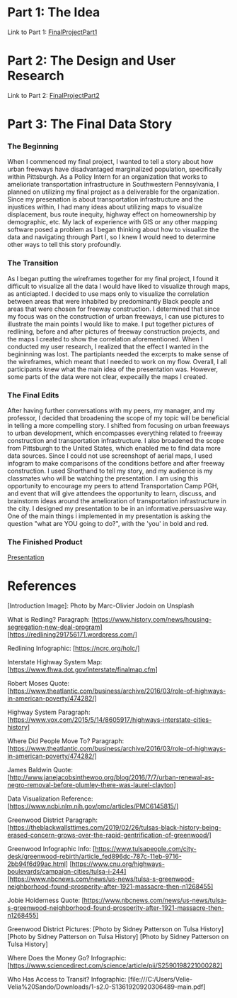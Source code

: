 # Part 1: The Idea
Link to Part 1: [FinalProjectPart1](FinalProjectPart1.md/)
# Part 2: The Design and User Research
Link to Part 2: [FinalProjectPart2](FinalProjectPart2.md/)
# Part 3: The Final Data Story
### The Beginning
When I commenced my final project, I wanted to tell a story about how urban freeways have disadvantaged marginalized population, specifically within Pittsburgh. As a Policy Intern for an organization that works to amelioriate transportation infrastructure in Southwestern Pennsylvania, I planned on utilizing my final project as a deliverable for the organization. Since my presenation is about transportation infrastructure and the injustices within, I had many ideas about utilizing maps to visualize displacement, bus route inequity, highway effect on homeownership by demographic, etc. My lack of experience with GIS or any other mapping software posed a problem as I began thinking about how to visualize the data and navigating through Part I, so I knew I would need to determine other ways to tell this story profoundly.

### The Transition
As I began putting the wireframes together for my final project, I found it difficult to visualize all the data I would have liked to visualize through maps, as anticiapted. I decided to use maps only to visualize the correlation between areas that were inhabited by predominantly Black people and areas that were chosen for freeway construction. I determined that since my focus was on the construction of urban freeways, I can use pictures to illustrate the main points I would like to make. I put together pictures of redlining, before and after pictures of freeway construction projects, and the maps I created to show the correlation aforementioned. When I conducted my user research, I realized that the effect I wanted in the begininning was lost. The partipiants needed the excerpts to make sense of the wireframes, which meant that I needed to work on my flow. Overall, I all participants knew what the main idea of the presentation was. However, some parts of the data were not clear, expecailly the maps I created. 

### The Final Edits
After having further conversations with my peers, my manager, and my professor, I decided that broadening the scope of my topic will be beneficial in telling a more compelling story. I shifted from focusing on urban freeways to urban development, which encompasses everything related to freeway construction and transportation infrastructure. I also broadened the scope from Pittsburgh to the United States, which enabled me to find data more data sources. Since I could not use screenshopt of aerial maps, I used infogram to make comparisons of the conditions betfore and after freeway construction. I used Shorthand to tell my story, and my audience is my classmates who will be watching the presentation. I am using this opportunity to encourage my peers to attend Transportation Camp PGH, and event that will give attendees the opportunity to learn, discuss, and brainstorm ideas around the amelioration of transportation infrastructure in the city. I designed my presentation to be in an informative.persuasive way. One of the main things i implemented in my presentation is asking the question "what are YOU going to do?", with the 'you' in bold and red. 


### The Finished Product

[Presentation](https://carnegiemellon.shorthandstories.com/the-impact-of-urban-development-on-communities-of-color-across-the-united-states/index.html)

# References
[Introduction Image]: Photo by Marc-Olivier Jodoin on Unsplash

What is Redling? Paragraph:
[https://www.history.com/news/housing-segregation-new-deal-program]
[https://redlining291756171.wordpress.com/]

Redlining Infographic:
[https://ncrc.org/holc/]

Interstate Highway System Map:
[https://www.fhwa.dot.gov/interstate/finalmap.cfm]

Robert Moses Quote:
[https://www.theatlantic.com/business/archive/2016/03/role-of-highways-in-american-poverty/474282/]

Highway System Paragraph:
[https://www.vox.com/2015/5/14/8605917/highways-interstate-cities-history]

Where Did People Move To? Paragraph:
[https://www.theatlantic.com/business/archive/2016/03/role-of-highways-in-american-poverty/474282/]

James Baldwin Quote:
[http://www.janejacobsinthewoo.org/blog/2016/7/7/urban-renewal-as-negro-removal-before-plumley-there-was-laurel-clayton]

Data Visualization Reference:
[https://www.ncbi.nlm.nih.gov/pmc/articles/PMC6145815/]

Greenwood District Paragraph:
[https://theblackwallsttimes.com/2019/02/26/tulsas-black-history-being-erased-concern-grows-over-the-rapid-gentrification-of-greenwood/]

Greenwood Infographic Info:
[https://www.tulsapeople.com/city-desk/greenwood-rebirth/article_fed896dc-787c-11eb-9716-2bb94f6d99ac.html]
[https://www.cnu.org/highways-boulevards/campaign-cities/tulsa-i-244]
[https://www.nbcnews.com/news/us-news/tulsa-s-greenwood-neighborhood-found-prosperity-after-1921-massacre-then-n1268455]

Jobie Holderness Quote:
[https://www.nbcnews.com/news/us-news/tulsa-s-greenwood-neighborhood-found-prosperity-after-1921-massacre-then-n1268455]

Greenwood District Pictures:
[Photo by  Sidney Patterson on Tulsa History]
[Photo by  Sidney Patterson on Tulsa History]
[Photo by  Sidney Patterson on Tulsa History]

Where Does the Money Go? Infographic:
[https://www.sciencedirect.com/science/article/pii/S2590198221000282]

Who Has Access to Transit? Infographic:
[file:///C:/Users/Velie-Velia%20Sando/Downloads/1-s2.0-S1361920920306489-main.pdf]
 

